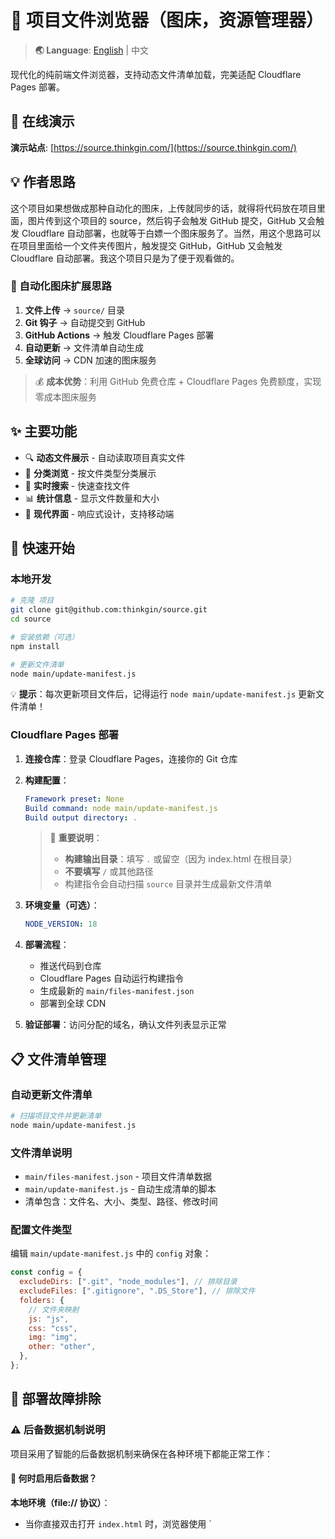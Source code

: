 # 📁 项目文件浏览器（图床，资源管理器）

> **🌏 Language**: [English](README-en.md) | 中文

现代化的纯前端文件浏览器，支持动态文件清单加载，完美适配 Cloudflare Pages 部署。

## 🎯 在线演示

**演示站点**: [https://source.thinkgin.com/](https://source.thinkgin.com/)

## 💡 作者思路

这个项目如果想做成那种自动化的图床，上传就同步的话，就得将代码放在项目里面，图片传到这个项目的 source，然后钩子会触发 GitHub 提交，GitHub 又会触发 Cloudflare 自动部署，也就等于白嫖一个图床服务了。当然，用这个思路可以在项目里面给一个文件夹传图片，触发提交 GitHub，GitHub 又会触发 Cloudflare 自动部署。我这个项目只是为了便于观看做的。

### 🚀 自动化图床扩展思路

1. **文件上传** → `source/` 目录
2. **Git 钩子** → 自动提交到 GitHub
3. **GitHub Actions** → 触发 Cloudflare Pages 部署
4. **自动更新** → 文件清单自动生成
5. **全球访问** → CDN 加速的图床服务

> 💰 **成本优势**：利用 GitHub 免费仓库 + Cloudflare Pages 免费额度，实现零成本图床服务

## ✨ 主要功能

- 🔍 **动态文件展示** - 自动读取项目真实文件
- 📂 **分类浏览** - 按文件类型分类展示
- 🔎 **实时搜索** - 快速查找文件
- 📊 **统计信息** - 显示文件数量和大小
- 🎨 **现代界面** - 响应式设计，支持移动端

## 🚀 快速开始

### 本地开发

```bash
# 克隆 项目
git clone git@github.com:thinkgin/source.git
cd source

# 安装依赖（可选）
npm install

# 更新文件清单
node main/update-manifest.js


```

💡 **提示**：每次更新项目文件后，记得运行 `node main/update-manifest.js` 更新文件清单！

### Cloudflare Pages 部署

1. **连接仓库**：登录 Cloudflare Pages，连接你的 Git 仓库

2. **构建配置**：

   ```yaml
   Framework preset: None
   Build command: node main/update-manifest.js
   Build output directory: .
   ```

   > 📝 **重要说明**：
   >
   > - **构建输出目录**：填写 `.` 或留空（因为 index.html 在根目录）
   > - **不要填写** `/` 或其他路径
   > - 构建指令会自动扫描 `source` 目录并生成最新文件清单

3. **环境变量（可选）**：

   ```yaml
   NODE_VERSION: 18
   ```

4. **部署流程**：

   - 推送代码到仓库
   - Cloudflare Pages 自动运行构建指令
   - 生成最新的 `main/files-manifest.json`
   - 部署到全球 CDN

5. **验证部署**：访问分配的域名，确认文件列表显示正常

## 📋 文件清单管理

### 自动更新文件清单

```bash
# 扫描项目文件并更新清单
node main/update-manifest.js
```

### 文件清单说明

- `main/files-manifest.json` - 项目文件清单数据
- `main/update-manifest.js` - 自动生成清单的脚本
- 清单包含：文件名、大小、类型、路径、修改时间

### 配置文件类型

编辑 `main/update-manifest.js` 中的 `config` 对象：

```javascript
const config = {
  excludeDirs: [".git", "node_modules"], // 排除目录
  excludeFiles: [".gitignore", ".DS_Store"], // 排除文件
  folders: {
    // 文件夹映射
    js: "js",
    css: "css",
    img: "img",
    other: "other",
  },
};
```

## 🔧 部署故障排除

### ⚠️ 后备数据机制说明

项目采用了智能的后备数据机制来确保在各种环境下都能正常工作：

#### 🔄 何时启用后备数据？

**本地环境（file:// 协议）**：

- 当你直接双击打开 `index.html` 时，浏览器使用 `
